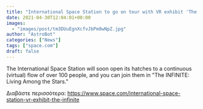 ```yaml
---
title: "International Space Station to go on tour with VR exhibit 'The Infinite'"
date: 2021-04-30T12:04:01+00:00
images:
  - "images/post/tm3DUuEgnXcfvJbPm8wNpZ.jpg"
author: "AstroBot"
categories: ["News"]
tags: ["space.com"]
draft: false
---
```


The International Space Station will soon open its hatches to a continuous (virtual) flow of over 100 people, and you can join them in "The INFINITE: Living Among the Stars." 

Διαβάστε περισσότερα: https://www.space.com/international-space-station-vr-exhibit-the-infinite
